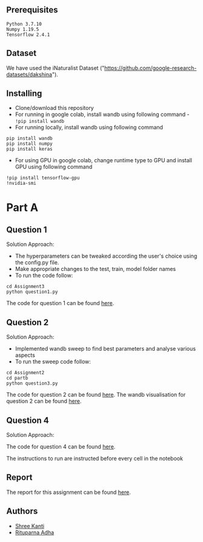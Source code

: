 


## Prerequisites

```
Python 3.7.10
Numpy 1.19.5
Tensorflow 2.4.1
```
## Dataset
We have used the iNaturalist Dataset ("https://github.com/google-research-datasets/dakshina").

## Installing

 - Clone/download  this repository
 - For running in google colab, install wandb using following command -
  ``` !pip install wandb ```
 - For running locally, install wandb using following command  
  ``` 
  pip install wandb
  pip install numpy
  pip install keras
  ```
  - For using GPU in google colab, change runtime type to GPU and install GPU using following command
 ``` 
!pip install tensorflow-gpu
!nvidia-smi 
```
# Part A
## Question 1
Solution Approach:
- The hyperparameters can be tweaked according the user's choice using the config.py file.
- Make appropriate changes to the test, train, model folder names
- To run the code follow:
```
cd Assignment3
python question1.py
```
The code for question 1 can be found [here](https://github.com/RituparnaAdha/cs6910/blob/main/Assignment3/question1.py).
## Question 2
Solution Approach:
- Implemented wandb sweep to find best parameters and analyse various aspects
- To run the sweep code follow:
```
cd Assignment2
cd partb
python question3.py

```
The code for question 2 can be found [here](https://github.com/RituparnaAdha/cs6910/blob/main/Assignment3/question2.py). The wandb visualisation for question 2 can be found [here](https://wandb.ai/assignment3/assignment3-part1/sweeps/zujji1u4?workspace=user-rituparna_adha).
## Question 4
Solution Approach:

The code for question 4 can be found [here](https://github.com/RituparnaAdha/cs6910/blob/main/Assignment3/Dl3_q4.ipynb).

The instructions to run are instructed before every cell in the notebook

 
## Report

The report for this assignment can be found  [here](https://wandb.ai/rituparna_adha/uncategorized/reports/Assignment-2--Vmlldzo2MDYyOTA).
## Authors

 - [Shree Kanti](https://github.com/shreekanti/) 
 - [Rituparna Adha](https://github.com/RituparnaAdha/)